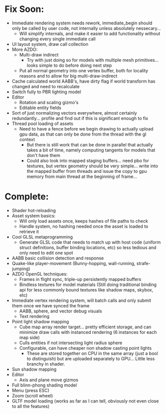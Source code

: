 # Fix Soon:
- Immediate rendering system needs rework, immediate_begin should only be called by user code, not internally unless absolutely nessecary...
    - Will simplify internals, and make it easier to add functionality without changing every single immediate call
- UI layout system, draw call collection
- More AZDO:
    - Multi-draw indirect
        - Try with just doing so for models with multiple mesh primitives... looks simple to do before doing next step
    - Put all normal geometry into one vertex buffer, both for locality reasons and to allow for big multi-draw-indirect
- Cache calculated world AABB's, have dirty flag if world transform has changed and need to recalculate
- Switch fully to PBR lighting model
- Editor
    - Rotation and scaling gizmo's
    - Editable entity fields
- Sort of just normalizing vectors everywhere, almost certainly redundantly... profile and find out if this is significant enough to fix
- Thread pool loading of assets
    - Need to have a fence before we begin drawing to actually upload gpu data, as that can only be done from the thread with the gl context
        - But there is still work that can be done in parallel that actually takes a bit of time, namely computing tangents for models that don't have them
        - Could also look into mapped staging buffers... need pbo for textures, but vertex geometry should be very simple... write into the mapped buffer from threads and issue the copy to gpu memory from main thread at the beginning of frame...

# Complete:
- Shader hot-reloading
- Asset system basics:
    - Will only load assets once, keeps hashes of file paths to check
    - Handle system, no hashing needed once the asset is loaded to retrieve it
- Cool GLSL metaprogramming
    - Generate GLSL code that needs to match up with host code (uniform struct definitions, buffer binding locations, etc) so less tedious and only need to edit one spot
- AABB basic collision detection and response
- Quake-like player-movement (Bunny-hopping, wall-running, strafe-jumping)
- AZDO OpenGL techniques:
    - Frames in flight sync, triple-up persistently mapped buffers
    - Bindless textures for model materials (Still doing traditional binding api for less commonly bound textures like shadow maps, skybox, etc)
- Immediate vertex rendering system, will batch calls and only submit them once we have synced the frame
    - AABB, sphere, and vector debug visuals
    - Text rendering
- Point light shadow mapping
    - Cube map array render target... pretty efficient storage, and can minimize draw calls with instanced rendering (6 instances for each map side)
    - Culls entities if not intersecting light radius sphere
    - Configurable, can have cheaper non shadow casting point lights
        - These are stored together on CPU in the same array (just a bool to distinguish) but are uploaded separately to GPU... Little less branchy in shader.
- Sun shadow mapping
- Editor
    - Axis and plane move gizmos
- Full blinn-phong shading model
- Menu (press ESC)
- Zoom (scroll wheel)
- GLTF model loading (works as far as I can tell, obviously not even close to all the features)
